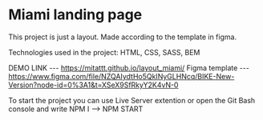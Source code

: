 # Miami landing page

This project is just a layout. Made according to the template in figma.

Technologies used in the project: HTML, CSS, SASS, BEM

DEMO LINK --- https://mitattt.github.io/layout_miami/
Figma template --- https://www.figma.com/file/NZQAIydtHo5QkINyGLHNcq/BIKE-New-Version?node-id=0%3A1&t=XSeX9SfRkyY2K4vN-0

To start the project you can use Live Server extention or open the Git Bash console and write NPM I --> NPM START

